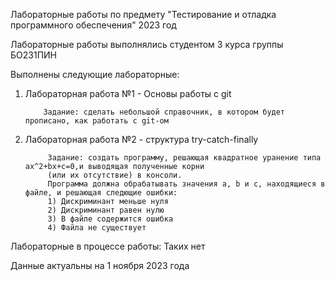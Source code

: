 Лабораторные работы по предмету "Тестирование и отладка программного обеспечения" 2023 год

Лабораторные работы выполнялись студентом 3 курса группы БО231ПИН

Выполнены следующие лабораторные:
1) Лабораторная работа №1 - Основы работы с git

           Задание: сделать небольшой справочник, в котором будет прописано, как работать с git-ом
3) Лабораторная работа №2 - структура try-catch-finally

            Задание: создать программу, решающая квадратное уранение типа ax^2+bx+c=0,и выводящая полученные корни
            (или их отсутствие) в консоли.
            Программа должна обрабатывать значения a, b и c, находящиеся в файле, и решающая следющие ошибки:
            1) Дискриминант меньше нуля
            2) Дискриминант равен нулю
            3) В файле содержится ошибка
            4) Файла не существует

Лабораторные в процессе работы:
Таких нет

Данные актуальны на 1 ноября 2023 года
